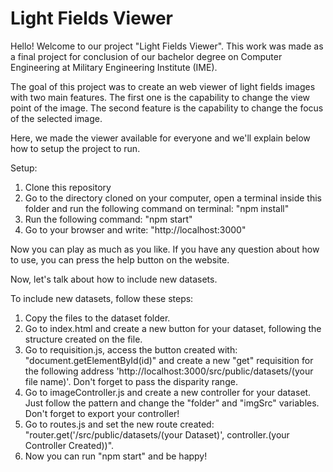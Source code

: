 # Light Fields Viewer

Hello! Welcome to our project "Light Fields Viewer". This work was made as a final project for conclusion of our bachelor degree on Computer Engineering 
at Military Engineering Institute (IME).

The goal of this project was to create an web viewer of light fields images with two main features. The first one is the capability to change the view point of the image.
The second feature is the capability to change the focus of the selected image. 

Here, we made the viewer available for everyone and we'll explain below how to setup the project to run.

Setup:

1) Clone this repository
2) Go to the directory cloned on your computer, open a terminal inside this folder and run the following command on terminal: "npm install"
3) Run the following command: "npm start"
4) Go to your browser and write: "http://localhost:3000"

Now you can play as much as you like. If you have any question about how to use, you can press the help button on the website.

Now, let's talk about how to include new datasets.

To include new datasets, follow these steps:

1) Copy the files to the dataset folder.
2) Go to index.html and create a new button for your dataset, following the structure created on the file.
3) Go to requisition.js, access the button created with: "document.getElementById(id)" and create a new "get" requisition for the following address 'http://localhost:3000/src/public/datasets/(your file name)'. Don't forget to pass the disparity range.
4) Go to imageController.js and create a new controller for your dataset. Just follow the pattern and change the "folder" and "imgSrc" variables. Don't forget to export your controller!
5) Go to routes.js and set the new route created: "router.get('/src/public/datasets/(your Dataset)', controller.(your Controller Created))".
6) Now you can run "npm start" and be happy!
